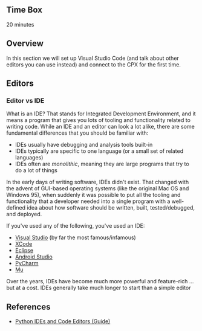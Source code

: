 <!-- begin auto-generated title section -->
<!-- end auto-generated section -->


## Time Box

20 minutes


## Overview

In this section we will set up Visual Studio Code (and talk about other editors you can use instead) and connect to the CPX for the first time.


## Editors

### Editor vs IDE

What is an IDE? That stands for Integrated Development Environment, and it means a program that gives you lots of tooling and functionality related to writing code. While an IDE and an editor can look a lot alike, there are some fundamental differences that you should be familiar with:

* IDEs usually have debugging and analysis tools built-in
* IDEs typically are specific to one language (or a small set of related languages)
* IDEs often are *monolithic*, meaning they are large programs that try to do a lot of things

In the early days of writing software, IDEs didn't exist. That changed with the advent of GUI-based operating systems (like the original Mac OS and Windows 95), when suddenly it was possible to put all the tooling and functionality that a developer needed into a single program with a well-defined idea about how software should be written, built, tested/debugged, and deployed.

If you've used any of the following, you've used an IDE:

* [Visual Studio](https://visualstudio.microsoft.com/) (by far the most famous/infamous)
* [XCode](https://developer.apple.com/xcode/)
* [Eclipse](https://www.eclipse.org/)
* [Android Studio](https://developer.android.com/studio)
* [PyCharm](https://www.jetbrains.com/pycharm/)
* [Mu](https://codewith.mu/)

Over the years, IDEs have become much more powerful and feature-rich ... but at a cost. IDEs generally take much longer to start than a simple editor

## References

* [Python IDEs and Code Editors (Guide)](https://realpython.com/python-ides-code-editors-guide/)


<!-- begin auto-generated nav-links section -->
<!-- end auto-generated section -->
